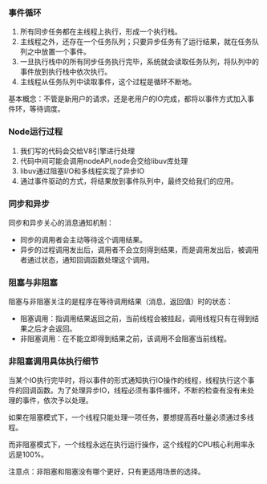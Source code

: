 ### 事件循环

1. 所有同步任务都在主线程上执行，形成一个执行栈。
2. 主线程之外，还存在一个任务队列；只要异步任务有了运行结果，就在任务队列之中放置一个事件。
3. 一旦执行栈中的所有同步任务执行完毕，系统就会读取任务队列，将队列中的事件放到执行栈中依次执行。
4. 主线程从任务队列中读取事件，这个过程是循环不断地。

基本概念：不管是新用户的请求，还是老用户的IO完成，都将以事件方式加入事件环，等待调度。

### Node运行过程

1. 我们写的代码会交给V8引擎进行处理
2. 代码中间可能会调用nodeAPI,node会交给libuv库处理
3. libuv通过阻塞I/O和多线程实现了异步IO
4. 通过事件驱动的方式，将结果放到事件队列中，最终交给我们的应用。

### 同步和异步

同步和异步关心的消息通知机制：

* 同步的调用者会主动等待这个调用结果。
* 异步的过程调用发出后，调用者不会立刻得到结果，而是调用发出后，被调用者通过状态，通知回调函数处理这个调用。

### 阻塞与非阻塞

阻塞与非阻塞关注的是程序在等待调用结果（消息，返回值）时的状态：

* 阻塞调用：指调用结果返回之前，当前线程会被挂起，调用线程只有在得到结果之后才会返回。
* 非阻塞调用：在不能立即得到结果之前，该调用不会阻塞当前线程。

### 非阻塞调用具体执行细节

当某个IO执行完毕时，将以事件的形式通知执行IO操作的线程，线程执行这个事件的回调函数。为了处理异步IO，线程必须有事件循环，不断的检查有没有未处理的事件，依次予以处理。

如果在阻塞模式下，一个线程只能处理一项任务，要想提高吞吐量必须通过多线程。

而非阻塞模式下，一个线程永远在执行运行操作，这个线程的CPU核心利用率永远是100%。

注意点：非阻塞和阻塞没有哪个更好，只有更适用场景的选择。
